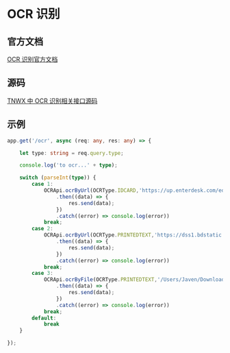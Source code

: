 # OCR 识别

## 官方文档

[OCR 识别官方文档](https://developers.weixin.qq.com/miniprogram/dev/api-backend/open-api/ocr/ocr.bankcard.html)

## 源码

[TNWX 中 OCR 识别相关接口源码](https://gitee.com/javen205/TNWX/blob/master/packages/miniprogram/src/OCRApi.ts)

## 示例

```TypeScript
app.get('/ocr', async (req: any, res: any) => {

    let type: string = req.query.type;

    console.log('to ocr...' + type);

    switch (parseInt(type)) {
        case 1:
            OCRApi.ocrByUrl(OCRType.IDCARD,'https://up.enterdesk.com/edpic_360_360/28/bc/80/28bc80d62c84ea7797197a6d7cb03394.jpg')
                .then((data) => {
                    res.send(data);
                })
                .catch((error) => console.log(error))
            break;
        case 2:
            OCRApi.ocrByUrl(OCRType.PRINTEDTEXT,'https://dss1.bdstatic.com/70cFvXSh_Q1YnxGkpoWK1HF6hhy/it/u=1724603202,554806693&fm=26&gp=0.jpg')
                .then((data) => {
                    res.send(data);
                })
                .catch((error) => console.log(error))
            break;
        case 3:
            OCRApi.ocrByFile(OCRType.PRINTEDTEXT,'/Users/Javen/Downloads/miniprogram_qrcode2.png')
                .then((data) => {
                    res.send(data);
                })
                .catch((error) => console.log(error))
            break;
        default:
            break
    }

});
```
